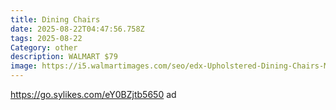 ```yaml
---
title: Dining Chairs
date: 2025-08-22T04:47:56.758Z
tags: 2025-08-22
Category: other
description: WALMART $79
image: https://i5.walmartimages.com/seo/edx-Upholstered-Dining-Chairs-Mid-Century-Modern-Round-Dining-Room-Chairs-for-Vanity-For-Living-Room-Set-of-2-White_b6e83745-4119-44a2-b9a5-4a17a059393b.0a6ccbe89061aa7c8a0e46f389940c62.jpeg?odnHeight=573&odnWidth=573&odnBg=FFFFFF
---
```

https://go.sylikes.com/eY0BZjtb5650 ad